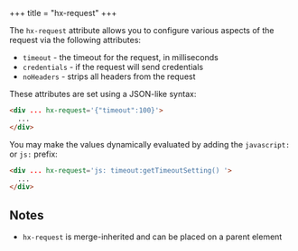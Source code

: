+++
title = "hx-request"
+++

The `hx-request` attribute allows you to configure various aspects of the request via the following attributes:
 
* `timeout` - the timeout for the request, in milliseconds
* `credentials` - if the request will send credentials
* `noHeaders` - strips all headers from the request

These attributes are set using a JSON-like syntax:

```html
<div ... hx-request='{"timeout":100}'>
  ...
</div>
```

You may make the values dynamically evaluated by adding the `javascript:` or `js:` prefix:

```html
<div ... hx-request='js: timeout:getTimeoutSetting() '>
  ...
</div>
```

## Notes

* `hx-request` is merge-inherited and can be placed on a parent element
